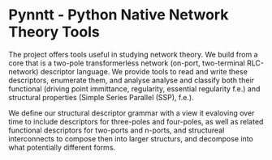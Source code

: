 # Pynntt - Python Native Network Theory Tools

The project offers tools useful in studying network theory. We build from a core that is a two-pole transformerless network (on-port, two-terminal RLC-network) descriptor language. We provide tools to read and write these descriptors, enumerate them, and analyse analyse and classify both their functional (driving point immittance, regularity, essential regularity f.e.) and structural properties (Simple Series Parallel (SSP), f.e.).

We define our structural descriptor grammar with a view it evaloving over time to include descriptors for three-poles and four-poles, as well as related functional descriptors for two-ports and n-ports, and structureal interconnects to compose then into larger structurs, and decompose into what potentially different forms.

